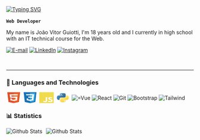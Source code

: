   <a href="https://git.io/typing-svg">
    <img src="https://readme-typing-svg.demolab.com?font=JetBrains+Mono&weight=600&size=22&pause=1000&color=5783eb&center=true&vCenter=true&random=false&width=524&lines=👨🏻‍💻João+Guiotti+-+Web+Developer+%E2%8A%B9+" alt="Typing SVG">
  </a>

**`Web Developer`**

My name is João Vitor Guiotti, I'm 18 years old and I currently in high school with an IT technical course for the Web.

[![E-mail](https://img.shields.io/badge/-Email-000?style=for-the-badge&logo=gmail&logoColor=5783eb&color=fcfaf5)](mailto:joaovitorguiotti8@gmail.com)
[![LinkedIn](https://img.shields.io/badge/-LinkedIn-000?style=for-the-badge&logo=linkedin&logoColor=5783eb&color=fcfaf5)](https://www.linkedin.com/in/jo%C3%A3o-vitor-5825b0299/)
[![Instagram](https://img.shields.io/badge/-Instagram-000?style=for-the-badge&logo=instagram&logoColor=5783eb&color=fcfaf5)](https://www.instagram.com/guiottij/)

 <br/>

---

### 📘 Languages and Technologies
  <img align="center" alt="HTML" height="30" width="40" src="https://raw.githubusercontent.com/devicons/devicon/master/icons/html5/html5-original.svg">
  <img align="center" alt="CSS" height="30" width="40" src="https://raw.githubusercontent.com/devicons/devicon/master/icons/css3/css3-original.svg">
  <img align="center" alt="Js" height="30" width="40" src="https://raw.githubusercontent.com/devicons/devicon/master/icons/javascript/javascript-plain.svg">
  <img align="center" alt="Python" height="30" width="40" src="https://raw.githubusercontent.com/devicons/devicon/master/icons/python/python-original.svg">
  <img align="center" alt="=Vue" height="30" width="40" src="https://cdn.jsdelivr.net/gh/devicons/devicon@latest/icons/vuejs/vuejs-original.svg">
  <img align="center" alt="React" height="30" width="40" src="https://cdn.jsdelivr.net/gh/devicons/devicon@latest/icons/react/react-original.svg" />
  <img align="center" alt="Git" height="30" width="40" src="https://cdn.jsdelivr.net/gh/devicons/devicon@latest/icons/git/git-original.svg" />
  <img align="center" alt="Bootstrap" height="30" width="40" src="https://cdn.jsdelivr.net/gh/devicons/devicon@latest/icons/bootstrap/bootstrap-original.svg" />
  <img align="center" alt="Tailwind" height="30" width="40" src="https://cdn.jsdelivr.net/gh/devicons/devicon@latest/icons/tailwindcss/tailwindcss-original.svg" />

  <br/>

### 📊 Statistics

<img align="left" alt="Github Stats" height="200" style="padding-right: 10px;" src="https://github-readme-stats.vercel.app/api?username=joaovnpt&show_icons=true&icon_color=5783eb&include_all_commits=true" />

<img align="left" alt="Github Stats" height="200" style="padding-right: 10px;" src="https://github-readme-stats.vercel.app/api/top-langs/?username=joaovnpt&langs_count=12&layout=donut&size_weight=0&count_weight=1&hide=c++,roff,fortran,powershell,c,meson,cython,batchfile" />

